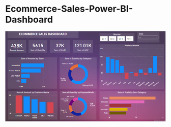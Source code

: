 # Ecommerce-Sales-Power-BI-Dashboard
![Ecommerce Sales Dashboard](https://github.com/PratikGhoghari/Ecommerce-Sales-Power-BI-Dashboard/blob/main/ecommerce%20sales%20power%20BI%20dashboard.png)
